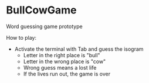# BullCowGame

Word guessing game prototype

How to play:

* Activate the terminal with Tab and guess the isogram
    * Letter in the right place is "bull"
    * Letter in the wrong place is "cow"
    * Wrong guess means a lost life
    * If the lives run out, the game is over